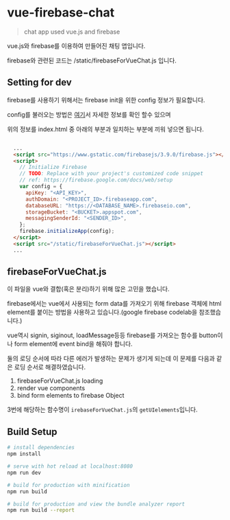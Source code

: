 # vue-firebase-chat

> chat app used vue.js and firebase

vue.js와 firebase를 이용하여 만들어진 채팅 앱입니다.

firebase와 관련된 코드는 /static/firebaseForVueChat.js 입니다.

## Setting for dev

firebase를 사용하기 위해서는 firebase init을 위한 config 정보가 필요합니다. 

config를 불러오는 방법은 [여기](https://firebase.google.com/docs/web/setup)서 자세한 정보를 확인 할수 있으며

위의 정보를 index.html 중 아래의 부분과 일치하는 부분에 끼워 넣으면 됩니다.

``` html 

  ...
  <script src="https://www.gstatic.com/firebasejs/3.9.0/firebase.js"></script>
  <script>
    // Initialize Firebase
    // TODO: Replace with your project's customized code snippet
    // ref: https://firebase.google.com/docs/web/setup
    var config = {
      apiKey: "<API_KEY>",
      authDomain: "<PROJECT_ID>.firebaseapp.com",
      databaseURL: "https://<DATABASE_NAME>.firebaseio.com",
      storageBucket: "<BUCKET>.appspot.com",
      messagingSenderId: "<SENDER_ID>",
    };
    firebase.initializeApp(config);
  </script>
  <script src="/static/firebaseForVueChat.js"></script>
  ...

```

## firebaseForVueChat.js

이 파일을 vue와 결합(혹은 분리)하기 위해 많은 고민을 했습니다. 

firebase에서는 vue에서 사용되는 form data를 가져오기 위해 firebase 객체에 html element를 붙이는 방법을 사용하고 있습니다.(google firebase codelab을 참조했습니다.)

vue역시 signin, siginout, loadMessage등등 firebase를 가져오는 함수를 button이나 form element에 event bind을 해줘야 합니다.

둘의 로딩 순서에 따라 다른 에러가 발생하는 문제가 생기게 되는데 이 문제를 다음과 같은 로딩 순서로 해결하였습니다.

1. firebaseForVueChat.js loading
2. render vue components
3. bind form elements to firebase Object

3번에 해당하는 함수명이 `irebaseForVueChat.js`의 `getUIelements`입니다.

## Build Setup

``` bash
# install dependencies
npm install

# serve with hot reload at localhost:8080
npm run dev

# build for production with minification
npm run build

# build for production and view the bundle analyzer report
npm run build --report
```